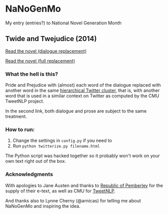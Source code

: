 NaNoGenMo
=========

My entry (entries?) to National Novel Generation Month 


## Twide and Twejudice (2014)

[Read the novel (dialogue replacement)](https://rawgit.com/michelleful/NaNoGenMo/master/twide_and_twejudice.html)

[Read the novel (full replacement)](https://rawgit.com/michelleful/NaNoGenMo/master/twide_and_twejudice_replace_prose.html)


### What the hell is this?

Pride and Prejudice with (almost) each word of the dialogue replaced
with another word in the same 
[hierarchical Twitter cluster](http://www.ark.cs.cmu.edu/TweetNLP/cluster_viewer.html), 
that is, with another word that is used in a similar context on Twitter
as computed by the CMU TweetNLP project.

In the second link, both dialogue and prose are subject to the same treatment.

### How to run:

1. Change the settings in `config.py` if you need to
2. Run `python twitterize.py filename.html`

The Python script was hacked together so it probably won't work on your own
text right out of the box.

### Acknowledgments

With apologies to Jane Austen and thanks to 
[Republic of Pemberley](http://www.pemberley.com/janeinfo/pridprej.html#toc) 
for the supply of their e-text, as well as CMU for 
[TweetNLP](http://www.ark.cs.cmu.edu/TweetNLP/).

And thanks also to Lynne Cherny (@arnicas) for telling me about NaNoGenMo
and inspiring the idea.
